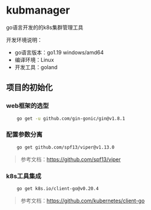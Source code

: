 # kubmanager

go语言开发的的k8s集群管理工具

开发环境说明： 
- go语言版本：go1.19 windows/amd64
- 编译环境：Linux
- 开发工具：goland

## 项目的初始化

### web框架的选型
```bash
    go get -u github.com/gin-gonic/gin@v1.8.1
```

### 配置参数分离
```bash
    go get github.com/spf13/viper@v1.13.0
```

> 参考文档：https://github.com/spf13/viper

### k8s工具集成
```bash
    go get k8s.io/client-go@v0.20.4
```

> 参考文档：https://github.com/kubernetes/client-go